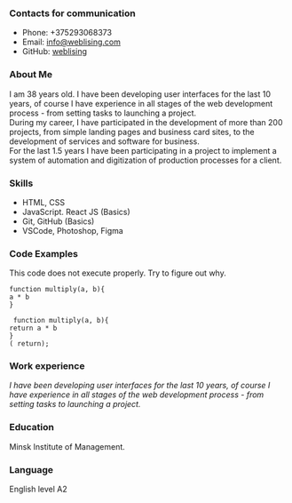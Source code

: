 ### Contacts for communication
* Phone: +375293068373
* Email: <info@weblising.com>
* GitHub: [weblising](https://github.com/weblising)
### About Me
I am 38 years old. I have been developing user interfaces for the last 10 years, of course I have experience in all stages of the web development process - from setting tasks to launching a project.\
During my career, I have participated in the development of more than 200 projects, from simple landing pages and business card sites, to the development of services and software for business.\
For the last 1.5 years I have been participating in a project to implement a system of automation and digitization of production processes for a client.
### Skills
* HTML, CSS
* JavaScript. React JS (Basics)
* Git, GitHub (Basics)
* VSCode, Photoshop, Figma
### Code Examples
This code does not execute properly. Try to figure out why.

    function multiply(a, b){
    a * b
    }

```
 function multiply(a, b){
return a * b
}
( return);
```
### Work experience
_I have been developing user interfaces for the last 10 years, of course I have experience in all stages of the web development process - from setting tasks to launching a project._
### Education
Minsk Institute of Management.
### Language
English level A2